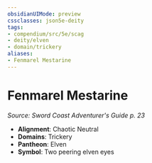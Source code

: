 ```yaml
---
obsidianUIMode: preview
cssclasses: json5e-deity
tags:
- compendium/src/5e/scag
- deity/elven
- domain/trickery
aliases: 
- Fenmarel Mestarine
---
```

# Fenmarel Mestarine
*Source: Sword Coast Adventurer's Guide p. 23* 

- **Alignment**: Chaotic Neutral
- **Domains**: Trickery
- **Pantheon**: Elven
- **Symbol**: Two peering elven eyes